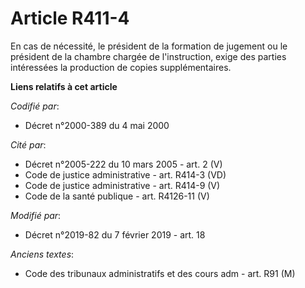 # Article R411-4

En cas de nécessité, le président de la formation de jugement ou le président de la chambre chargée de l'instruction, exige
des parties intéressées la production de copies supplémentaires.

**Liens relatifs à cet article**

_Codifié par_:

  - Décret n°2000-389 du 4 mai 2000

_Cité par_:

  - Décret n°2005-222 du 10 mars 2005 - art. 2 (V)
  - Code de justice administrative - art. R414-3 (VD)
  - Code de justice administrative - art. R414-9 (V)
  - Code de la santé publique - art. R4126-11 (V)

_Modifié par_:

  - Décret n°2019-82 du 7 février 2019 - art. 18

_Anciens textes_:

  - Code des tribunaux administratifs et des cours adm - art. R91 (M)
